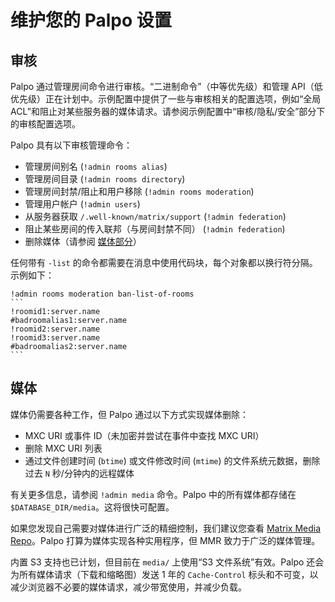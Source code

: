 # 维护您的 Palpo 设置

## 审核

Palpo 通过管理房间命令进行审核。“二进制命令”（中等优先级）和管理 API（低优先级）正在计划中。示例配置中提供了一些与审核相关的配置选项，例如“全局 ACL”和阻止对某些服务器的媒体请求。请参阅示例配置中“审核/隐私/安全”部分下的审核配置选项。

Palpo 具有以下审核管理命令：

- 管理房间别名 (`!admin rooms alias`)
- 管理房间目录 (`!admin rooms directory`)
- 管理房间封禁/阻止和用户移除 (`!admin rooms moderation`)
- 管理用户帐户 (`!admin users`)
- 从服务器获取 `/.well-known/matrix/support` (`!admin federation`)
- 阻止某些房间的传入联邦（与房间封禁不同） (`!admin federation`)
- 删除媒体（请参阅 [媒体部分](#media)）

任何带有 `-list` 的命令都需要在消息中使用代码块，每个对象都以换行符分隔。示例如下：

````
!admin rooms moderation ban-list-of-rooms
```
!roomid1:server.name
#badroomalias1:server.name
!roomid2:server.name
!roomid3:server.name
#badroomalias2:server.name
```
````

## 媒体

媒体仍需要各种工作，但 Palpo 通过以下方式实现媒体删除：

- MXC URI 或事件 ID（未加密并尝试在事件中查找 MXC URI）
- 删除 MXC URI 列表
- 通过文件创建时间 (`btime`) 或文件修改时间 (`mtime`) 的文件系统元数据，删除过去 `N` 秒/分钟内的远程媒体

有关更多信息，请参阅 `!admin media` 命令。Palpo 中的所有媒体都存储在 `$DATABASE_DIR/media`。这将很快可配置。

如果您发现自己需要对媒体进行广泛的精细控制，我们建议您查看 [Matrix Media Repo](https://github.com/t2bot/matrix-media-repo)。Palpo 打算为媒体实现各种实用程序，但 MMR 致力于广泛的媒体管理。

内置 S3 支持也已计划，但目前在 `media/` 上使用“S3 文件系统”有效。Palpo 还会为所有媒体请求（下载和缩略图）发送 1 年的 `Cache-Control` 标头和不可变，以减少浏览器不必要的媒体请求，减少带宽使用，并减少负载。
